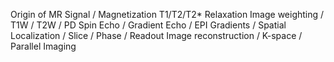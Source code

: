 Origin of MR Signal / Magnetization
T1/T2/T2* Relaxation
Image weighting / T1W / T2W / PD
Spin Echo / Gradient Echo / EPI
Gradients / Spatial Localization / Slice / Phase / Readout
Image reconstruction / K-space / Parallel Imaging
